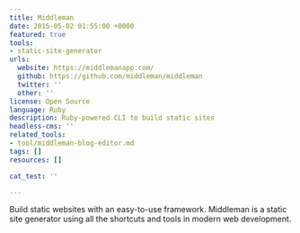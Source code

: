 ```yaml
---
title: Middleman
date: 2015-05-02 01:55:00 +0000
featured: true
tools:
- static-site-generator
urls:
  website: https://middlemanapp.com/
  github: https://github.com/middleman/middleman
  twitter: ''
  other: ''
license: Open Source
language: Ruby
description: Ruby-powered CLI to build static sites
headless-cms: ''
related_tools:
- tool/middleman-blog-editor.md
tags: []
resources: []

cat_test: ''

---
```

Build static websites with an easy-to-use framework. Middleman is a static site generator using all the shortcuts and tools in modern web development.
